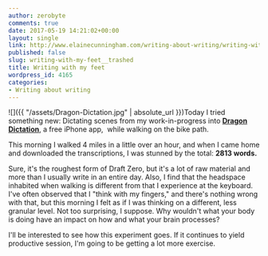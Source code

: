 ```yaml
---
author: zerobyte
comments: true
date: 2017-05-19 14:21:02+00:00
layout: single
link: http://www.elainecunningham.com/writing-about-writing/writing-with-my-feet__trashed/
published: false
slug: writing-with-my-feet__trashed
title: Writing with my feet
wordpress_id: 4165
categories:
- Writing about writing
---
```


![]({{ "/assets/Dragon-Dictation.jpg" | absolute_url }})Today I tried something new: Dictating scenes from my work-in-progress into [**Dragon Dictation**](https://www.nuance.com/mobile/mobile-applications/dragon-dictation.html), a free iPhone app,  while walking on the bike path.

This morning I walked 4 miles in a little over an hour, and when I came home and downloaded the transcriptions, I was stunned by the total: **2813 words.**

Sure, it's the roughest form of Draft Zero, but it's a lot of raw material and more than I usually write in an entire day. Also, I find that the headspace inhabited when walking is different from that I experience at the keyboard. I've often observed that I "think with my fingers," and there's nothing wrong with that, but this morning I felt as if I was thinking on a different, less granular level. Not too surprising, I suppose. Why wouldn't what your body is doing have an impact on how and what your brain processes?

I'll be interested to see how this experiment goes. If it continues to yield productive session, I'm going to be getting a lot more exercise.
